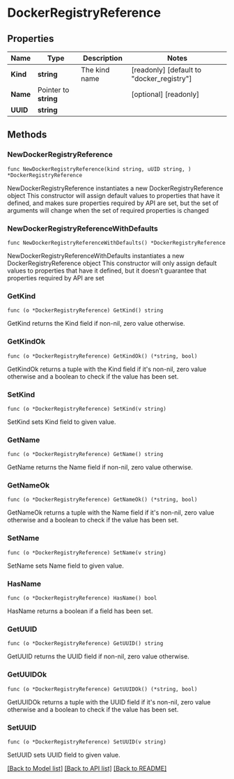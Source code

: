 # DockerRegistryReference

## Properties

Name | Type | Description | Notes
------------ | ------------- | ------------- | -------------
**Kind** | **string** | The kind name | [readonly] [default to "docker_registry"]
**Name** | Pointer to **string** |  | [optional] [readonly] 
**UUID** | **string** |  | 

## Methods

### NewDockerRegistryReference

`func NewDockerRegistryReference(kind string, uUID string, ) *DockerRegistryReference`

NewDockerRegistryReference instantiates a new DockerRegistryReference object
This constructor will assign default values to properties that have it defined,
and makes sure properties required by API are set, but the set of arguments
will change when the set of required properties is changed

### NewDockerRegistryReferenceWithDefaults

`func NewDockerRegistryReferenceWithDefaults() *DockerRegistryReference`

NewDockerRegistryReferenceWithDefaults instantiates a new DockerRegistryReference object
This constructor will only assign default values to properties that have it defined,
but it doesn't guarantee that properties required by API are set

### GetKind

`func (o *DockerRegistryReference) GetKind() string`

GetKind returns the Kind field if non-nil, zero value otherwise.

### GetKindOk

`func (o *DockerRegistryReference) GetKindOk() (*string, bool)`

GetKindOk returns a tuple with the Kind field if it's non-nil, zero value otherwise
and a boolean to check if the value has been set.

### SetKind

`func (o *DockerRegistryReference) SetKind(v string)`

SetKind sets Kind field to given value.


### GetName

`func (o *DockerRegistryReference) GetName() string`

GetName returns the Name field if non-nil, zero value otherwise.

### GetNameOk

`func (o *DockerRegistryReference) GetNameOk() (*string, bool)`

GetNameOk returns a tuple with the Name field if it's non-nil, zero value otherwise
and a boolean to check if the value has been set.

### SetName

`func (o *DockerRegistryReference) SetName(v string)`

SetName sets Name field to given value.

### HasName

`func (o *DockerRegistryReference) HasName() bool`

HasName returns a boolean if a field has been set.

### GetUUID

`func (o *DockerRegistryReference) GetUUID() string`

GetUUID returns the UUID field if non-nil, zero value otherwise.

### GetUUIDOk

`func (o *DockerRegistryReference) GetUUIDOk() (*string, bool)`

GetUUIDOk returns a tuple with the UUID field if it's non-nil, zero value otherwise
and a boolean to check if the value has been set.

### SetUUID

`func (o *DockerRegistryReference) SetUUID(v string)`

SetUUID sets UUID field to given value.



[[Back to Model list]](../README.md#documentation-for-models) [[Back to API list]](../README.md#documentation-for-api-endpoints) [[Back to README]](../README.md)


